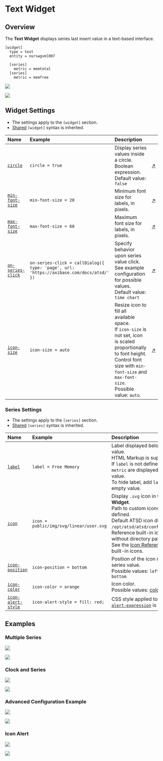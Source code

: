 # Text Widget

## Overview

The **Text Widget** displays series last insert value in a text-based interface.

```ls
[widget]
  type = text
  entity = nurswgvml007

  [series]
    metric = memtotal
  [series]
    metric = memfree
```

![](./images/text-widget-title.png)

[![](../../images/button.png)](https://apps.axibase.com/chartlab/e926d483)

## Widget Settings

* The settings apply to the `[widget]` section.
* [Shared](../shared/README.md#widget-settings) `[widget]` syntax is inherited.

Name|Example|Description|&nbsp;
:--|:--|:--|:--
<a name="circle"></a>[`circle`](#circle)|`circle = true`|Display series values inside a circle.<br>Boolean expression.<br>Default value: `false`|[↗](https://apps.axibase.com/chartlab/0f9d1664)
<a name="min-font-size"></a>[`min-font-size`](#min-font-size)|`min-font-size = 20`|Minimum font size for labels, in pixels.|[↗](https://apps.axibase.com/chartlab/99035024)
<a name="max-font-size"></a>[`max-font-size`](#max-font-size)|`max-font-size = 60`|Maximum font size for labels, in pixels.|[↗](https://apps.axibase.com/chartlab/00379a76)
<a name="on-series-click"></a>[`on-series-click`](#on-series-click)|`on-series-click = callDialog({ type: 'page', url: 'https://axibase.com/docs/atsd/' })`|Specify behavior upon series value click.<br>See example configuration for possible values.<br>Default value: `time chart`|[↗](https://apps.axibase.com/chartlab/db0b293e)
<a name="icon-size"></a>[`icon-size`](#icon-size)|`icon-size = auto`|Resize icon to fill all available space.<br>If `icon-size` is not set, icon is scaled proportionally to font height.<br>Control font size with `min-font-size` and `max-font-size`.<br>Possible value: `auto`.|[↗](https://apps.axibase.com/chartlab/e9e637b5)

### Series Settings

* The settings apply to the `[series]` section.
* [Shared](../shared/README.md#series-settings) `[series]` syntax is inherited.

Name|Example|Description|&nbsp;
:--|:--|:--|:--
<a name="label"></a>[`label`](#label)|`label = Free Memory`|Label displayed below series value.<br>HTML Markup is supported.<br>If `label` is not defined, `entity` and `metric` are displayed below the value.<br>To hide label, add `label =` with an empty value.|[↗](https://apps.axibase.com/chartlab/f3dccb8d)
<a name="icon"></a>[`icon`](#icon)|`icon = public/img/svg/linear/user.svg`|Display `.svg` icon in the **Text Widget**.<br>Path to custom icons must be defined.<br>Default ATSD icon directory is `/opt/atsd/atsd/conf/portal/img/`.<br>Reference built-in icons by name, without directory path.<br>See the [Icon Reference Sheet](resources/atsd-embedded-icons.pdf) for built-in icons.|[↗](https://apps.axibase.com/chartlab/04221c6c)
<a name="icon-position"></a>[`icon-position`](#icon-position)|`icon-position = bottom`|Position of the icon relative to the series value.<br>Possible values: `left`, `right`, `top`, `bottom`|[↗](https://apps.axibase.com/chartlab/a81127d4)|
<a name="icon-color"></a>[`icon-color`](#icon-color)|`icon-color = orange`|Icon color.<br>Possible values: [color name](https://en.wikipedia.org/wiki/Web_colors).|[↗](https://apps.axibase.com/chartlab/b9cf9af7)|
<a name="icon-alert-style"></a>[`icon-alert-style`](#icon-alert-style)|`icon-alert-style = fill: red;`|CSS style applied to icon when [`alert-expression`](../shared/README.md#alert-expression) is `true`.|[↗](https://apps.axibase.com/chartlab/55a190bd)|

## Examples

### Multiple Series

![](./images/multiple-series.png)

[![](../../images/button.png)](https://apps.axibase.com/chartlab/573460c7)

### Clock and Series

![](./images/clock-and-series.png)

[![](../../images/button.png)](https://apps.axibase.com/chartlab/b20f631ffa)

### Advanced Configuration Example

![](./images/advanced-configuration-example.png)

[![](../../images/button.png)](https://apps.axibase.com/chartlab/61fd6d23)

### Icon Alert

![](./images/icon-alert.png)

[![](../../images/button.png)](https://apps.axibase.com/chartlab/1bfb6339)